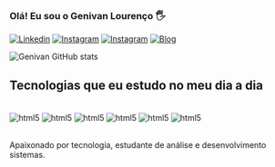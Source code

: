 ### Olá! Eu sou o Genivan Lourenço 🖐️

[![Linkedin](https://img.shields.io/badge/LinkedIn-0077B5?style=for-the-badge&logo=linkedin&logoColor=white)](https://www.linkedin.com/in/genivanlourencodev/)
[![Instagram](https://img.shields.io/badge/Instagram-E4405F?style=for-the-badge&logo=instagram&logoColor=white)](https://www.instagram.com/genivann_lourenco/)
[![Instagram](https://img.shields.io/badge/WhatsApp-25D366?style=for-the-badge&logo=whatsapp&logoColor=white)](https://api.whatsapp.com/send?phone=5561984496372)
[![Blog](https://img.shields.io/website-up-down-green-red/http/monip.org.svg)](https://genivanlourenco.github.io/Portfolio/)

![Genivan GitHub stats](https://github-readme-stats.vercel.app/api?username=GenivanLourenco&show_icons=true&theme=dracula)


## Tecnologias que eu estudo no meu dia a dia

<div style="display: inline_block"><br/>
  <img align="center" alt="html5" src="https://img.shields.io/badge/HTML-239120?style=for-the-badge&logo=html5&logoColor=white"/> 
  <img align="center" alt="html5" src="https://img.shields.io/badge/CSS-239120?&style=for-the-badge&logo=css3&logoColor=white"/>
  <img align="center" alt="html5" src="https://img.shields.io/badge/JavaScript-F7DF1E?style=for-the-badge&logo=javascript&logoColor=black"/>
   <img align="center" alt="html5" src="https://img.shields.io/badge/Angular-DD0031?style=for-the-badge&logo=angular&logoColor=white"/>
  <img align="center" alt="html5" src="https://img.shields.io/badge/Java-ED8B00?style=for-the-badge&logo=java&logoColor=white"/>
  <img align="center" alt="html5" src="https://img.shields.io/badge/Spring-6DB33F?style=for-the-badge&logo=spring&logoColor=white"/>

</div><br/>

Apaixonado por tecnologia, estudante de análise e desenvolvimento sistemas.
